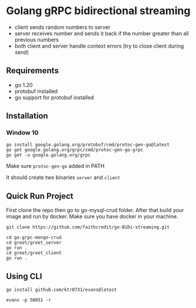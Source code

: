 # Golang gRPC bidirectional streaming

- client sends random numbers to server
- server receives number and sends it back if the number greater than all previous numbers
- both client and server handle context errors (try to close client during send)

## Requirements

- go 1.20
- protobuf installed
- go support for protobuf installed

## Installation

### Window 10

```
go install google.golang.org/protobuf/cmd/protoc-gen-go@latest
go get google.golang.org/grpc/cmd/protoc-gen-go-grpc
go get -u google.golang.org/grpc
```

Make sure ```protoc-gen-go``` added in PATH

It should create two binaries `server` and `client`

## Quick Run Project
First clone the repo then go to go-mysql-crud folder. After that build your image and run by docker. Make sure you have docker in your machine. 

```
git clone https://github.com/faithcredit/go-BiDi-streaming.git

cd go-grpc-mongo-crud
cd greet/greet_server
go run .
cd greet/greet_client
go run .
```
## Using CLI

```
go install github.com/ktr0731/evans@latest

evans -p 50051 -r
```
